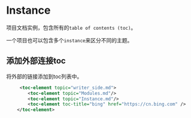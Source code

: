 # Instance

项目文档实例，包含所有的<code>table of contents (toc)</code>。

一个项目也可以包含多个<code>instance</code>来区分不同的主题。

## 添加外部连接toc

将外部的链接添加到toc列表中。

```XML
     <toc-element topic="writer_side.md">
        <toc-element topic="Modules.md"/>
        <toc-element topic="Instance.md"/>
        <toc-element toc-title="bing" href="https://cn.bing.com" />
    </toc-element>
```